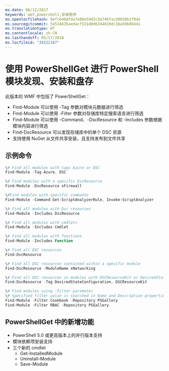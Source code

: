 ```yaml
---
ms.date: 06/12/2017
keywords: wmf,powershell,安装程序
ms.openlocfilehash: 9efc640dfda7e08e59d2c56746facd9658b1f9de
ms.sourcegitcommit: 54534635eedacf531d8d6344019dc16a50b8b441
ms.translationtype: HT
ms.contentlocale: zh-CN
ms.lasthandoff: 05/17/2018
ms.locfileid: "34222167"
---
```

# <a name="powershell-module-discovery-install-and-inventory-with-powershellget"></a>使用 PowerShellGet 进行 PowerShell 模块发现、安装和盘存

此版本的 WMF 中包括了 PowerShellGet：
-   Find-Module 可以使用 -Tag 参数对模块元数据进行筛选
-   Find-Module 可以使用 -Filter 参数对存储库特定搜索语言进行筛选
-   Find-Module 可以使用 -Command、-DscResource 和 -Includes 参数根据模块内容进行筛选
-   Find-DscResource 可以发现存储库中的单个 DSC 资源
-   支持使用 NuGet 从文件共享安装，且支持发布到文件共享

## <a name="example-commands"></a>示例命令
```powershell
\# Find all modules with tags Azure or DSC
Find-Module -Tag Azure, DSC

\# Find modules with a specific DscResource
Find-Module -DscResource xFirewall

\#Find modules with specific commands
Find-Module -Command Get-ScriptAnalyzerRule, Invoke-ScriptAnalyzer

\# Find all modules with Dsc resources
Find-Module -Includes DscResource

\# Find all modules with cmdlets
Find-Module -Includes Cmdlet

\# Find all modules with functions
Find-Module -Includes Function

\# Find all DSC resources
Find-DscResource

\# Find all DSC resources contained within a specific module
Find-DscResource -ModuleName xNetworking

\# Find all DSC resources in modules with DSCResourceKit or DesiredStateConfiguration
Find-DscResource -Tag DesiredStateConfiguration, DSCResourceKit

\# Find modules using -Filter parameter
\# Specified filter value is searched in Name and Description properties
Find-Module -Filter Cookbook -Repository PSGallery
Find-Module -Filter RBAC -Repository PSGallery
```

## <a name="new-features-in-powershellget"></a>PowerShellGet 中的新增功能
-   PowerShell 5.0 或更高版本上的并行版本支持
-   模块依赖项安装支持
-   三个新的 cmdlet
    -   Get-InstalledModule
    -   Uninstall-Module
    -   Save-Module
